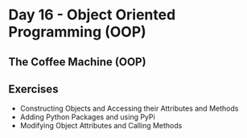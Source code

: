 # Day 16 - Object Oriented Programming (OOP)
## The Coffee Machine (OOP)

## Exercises
- Constructing Objects and Accessing their Attributes and Methods
- Adding Python Packages and using PyPi
- Modifying Object Attributes and Calling Methods

#
